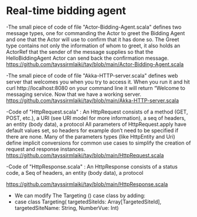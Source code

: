 # Real-time bidding agent
-The  small piece of code   of file "Actor-Bidding-Agent.scala"  defines two message types, one for commanding the Actor to greet the Bidding Agent and one that the Actor will use to confirm that it has done so. The Greet type contains not only the information of whom to greet, it also holds an ActorRef that the sender of the message supplies so that the HelloBiddingAgent Actor can send back the confirmation message.
https://github.com/tayssirmlaiki/tay/blob/main/Actor-Bidding-Agent.scala

-The  small piece of code   of file "Akka-HTTP-server.scala"  defines web server that welcomes you when you try to access it. When you run it and hit curl http://localhost:8080 on your command line it will return “Welcome to messaging service.
Now that we have a working server.
https://github.com/tayssirmlaiki/tay/blob/main/Akka-HTTP-server.scala

-Code of "HttpRequest.scala" : 
An HttpRequest consists of
            a method (GET, POST, etc.),
            a URI (see URI model for more information),
            a seq of headers,
            an entity (body data),
            a protocol
All parameters of HttpRequest.apply have default values set, so headers for example don’t need to be specified if there are none. Many of the parameters types (like HttpEntity and Uri) define implicit conversions for common use cases to simplify the creation of request and response instances.
https://github.com/tayssirmlaiki/tay/blob/main/HttpRequest.scala

-Code of "HttpResponse.scala" :
An HttpResponse consists of
            a status code,
            a Seq of headers,
            an entity (body data),
            a protocol

https://github.com/tayssirmlaiki/tay/blob/main/HttpResponse.scala


* We can modify The Targeting () case class by adding: 
* case class Targeting( targetedSiteIds: Array[TargetedSiteId], targetedSiteName: String, NumberVue: Int)

